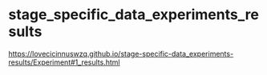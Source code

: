 # stage_specific_data_experiments_results
https://lovecicinnuswzq.github.io/stage-specific-data_experiments-results/Experiment#1_results.html
